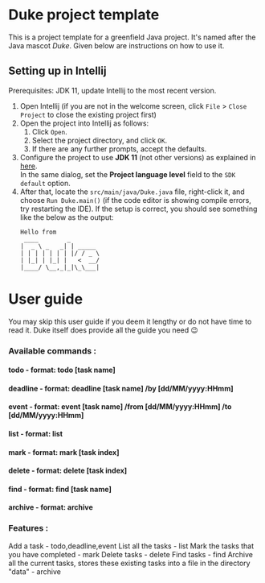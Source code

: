 # Duke project template

This is a project template for a greenfield Java project. It's named after the Java mascot _Duke_. Given below are instructions on how to use it.

## Setting up in Intellij

Prerequisites: JDK 11, update Intellij to the most recent version.

1. Open Intellij (if you are not in the welcome screen, click `File` > `Close Project` to close the existing project first)
1. Open the project into Intellij as follows:
   1. Click `Open`.
   1. Select the project directory, and click `OK`.
   1. If there are any further prompts, accept the defaults.
1. Configure the project to use **JDK 11** (not other versions) as explained in [here](https://www.jetbrains.com/help/idea/sdk.html#set-up-jdk).<br>
   In the same dialog, set the **Project language level** field to the `SDK default` option.
3. After that, locate the `src/main/java/Duke.java` file, right-click it, and choose `Run Duke.main()` (if the code editor is showing compile errors, try restarting the IDE). If the setup is correct, you should see something like the below as the output:
   ```
   Hello from
    ____        _        
   |  _ \ _   _| | _____ 
   | | | | | | | |/ / _ \
   | |_| | |_| |   <  __/
   |____/ \__,_|_|\_\___|
   ```
# User guide

You may skip this user guide if you deem it lengthy or do not have time to read it.
Duke itself does provide all the guide you need :wink:
### Available commands :

#### **todo** -  format: todo [task name]
#### **deadline** - format: deadline [task name] /by [dd/MM/yyyy:HHmm]
#### **event** - format: event [task name] /from [dd/MM/yyyy:HHmm] /to [dd/MM/yyyy:HHmm]
#### **list** - format: list
#### **mark** - format: mark [task index]
#### **delete** - format: delete [task index]
#### **find** - format: find [task name]
#### **archive** - format: archive

### Features :
Add a task - todo,deadline,event
List all the tasks - list
Mark the tasks that you have completed - mark
Delete tasks - delete
Find tasks - find
Archive all the current tasks, stores these existing tasks into a file in the directory "data" - archive



